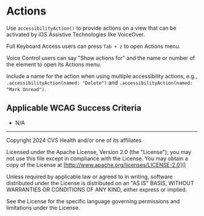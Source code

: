 # Actions
Use `accessibilityAction()` to provide actions on a view that can be activated by iOS Assistive Technologies like VoiceOver.

Full Keyboard Access users can press `Tab + z` to open Actions menu.

Voice Control users can say "Show actions for" and the name or number of the element to open its Actions menu.

Include a name for the action when using multiple accessibility actions, e.g., `.accessibilityAction(named: "Delete")` and `.accessibilityAction(named: "Mark Unread")`.

## Applicable WCAG Success Criteria
- N/A

----

Copyright 2024 CVS Health and/or one of its affiliates

Licensed under the Apache License, Version 2.0 (the "License");
you may not use this file except in compliance with the License.
You may obtain a copy of the License at
[http://www.apache.org/licenses/LICENSE-2.0]()

Unless required by applicable law or agreed to in writing, software
distributed under the License is distributed on an "AS IS" BASIS,
WITHOUT WARRANTIES OR CONDITIONS OF ANY KIND, either express or implied.

See the License for the specific language governing permissions and
limitations under the License.
